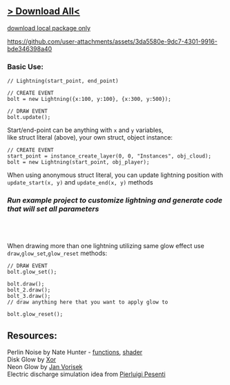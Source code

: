 ## [> Download All<](https://github.com/kleof/LightningMaker/archive/refs/heads/main.zip)
[download local package only](https://github.com/kleof/LightningMaker/releases/download/v0.0.1/LightningMaker.yymps)

https://github.com/user-attachments/assets/3da5580e-9dc7-4301-9916-bde346398a40


### Basic Use:
```gml
// Lightning(start_point, end_point)

// CREATE EVENT
bolt = new Lightning({x:100, y:100}, {x:300, y:500});

// DRAW EVENT
bolt.update();
```
Start/end-point can be anything with `x` and `y` variables,  
like struct literal (above), your own struct, object instance:
```gml
// CREATE EVENT
start_point = instance_create_layer(0, 0, "Instances", obj_cloud);
bolt = new Lightning(start_point, obj_player);
```
When using anonymous struct literal, you can update lightning position with `update_start(x, y)` and `update_end(x, y)` methods

### _Run example project to customize lightning and generate code that will set all parameters_
\
\
\
When drawing more than one lightning utilizing same glow effect use `draw`,`glow_set`,`glow_reset` methods:
```gml
// DRAW EVENT
bolt.glow_set();

bolt.draw();
bolt_2.draw();
bolt_3.draw();
// draw anything here that you want to apply glow to

bolt.glow_reset();
```

## Resources:
Perlin Noise by Nate Hunter - [functions](https://github.com/badwrongg/gm_camera_and_views/blob/main/scripts/perlin_noise_lib/perlin_noise_lib.gml), [shader](https://github.com/badwrongg/gm_camera_and_views/tree/main/shaders/shd_perlin_noise_glsl_es)  
Disk Glow by [Xor](https://github.com/XorDev)  
Neon Glow by [Jan Vorisek](https://github.com/odditica/NeonGlow)  
Electric discharge simulation idea from [Pierluigi Pesenti](https://web.archive.org/web/20110802053412/http://blog.oaxoa.com/2009/04/26/actionscript-3-lightning-class-step-2/)  

